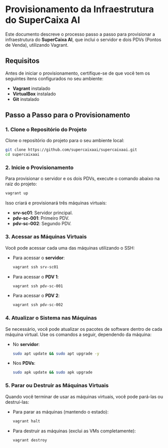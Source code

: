 # Provisionamento da Infraestrutura do SuperCaixa AI

Este documento descreve o processo passo a passo para provisionar a infraestrutura do **SuperCaixa AI**, que inclui o servidor e dois PDVs (Pontos de Venda), utilizando Vagrant.

## Requisitos
Antes de iniciar o provisionamento, certifique-se de que você tem os seguintes itens configurados no seu ambiente:
- **Vagrant** instalado
- **VirtualBox** instalado
- **Git** instalado

## Passo a Passo para o Provisionamento

### 1. Clone o Repositório do Projeto

Clone o repositório do projeto para o seu ambiente local:

```bash
git clone https://github.com/supercaixaai/supercaixaai.git
cd supercaixaai
```

### 2. Inicie o Provisionamento

Para provisionar o servidor e os dois PDVs, execute o comando abaixo na raiz do projeto:

```bash
vagrant up
```

Isso criará e provisionará três máquinas virtuais:
- **srv-sc01**: Servidor principal.
- **pdv-sc-001**: Primeiro PDV.
- **pdv-sc-002**: Segundo PDV.

### 3. Acessar as Máquinas Virtuais

Você pode acessar cada uma das máquinas utilizando o SSH:

- Para acessar o **servidor**:
  ```bash
  vagrant ssh srv-sc01
  ```

- Para acessar o **PDV 1**:
  ```bash
  vagrant ssh pdv-sc-001
  ```

- Para acessar o **PDV 2**:
  ```bash
  vagrant ssh pdv-sc-002
  ```

### 4. Atualizar o Sistema nas Máquinas

Se necessário, você pode atualizar os pacotes de software dentro de cada máquina virtual. Use os comandos a seguir, dependendo da máquina:

- No **servidor**:
  ```bash
  sudo apt update && sudo apt upgrade -y
  ```

- Nos **PDVs**:
  ```bash
  sudo apk update && sudo apk upgrade
  ```

### 5. Parar ou Destruir as Máquinas Virtuais

Quando você terminar de usar as máquinas virtuais, você pode pará-las ou destruí-las:

- Para parar as máquinas (mantendo o estado):
  ```bash
  vagrant halt
  ```

- Para destruir as máquinas (exclui as VMs completamente):
  ```bash
  vagrant destroy
  ```

